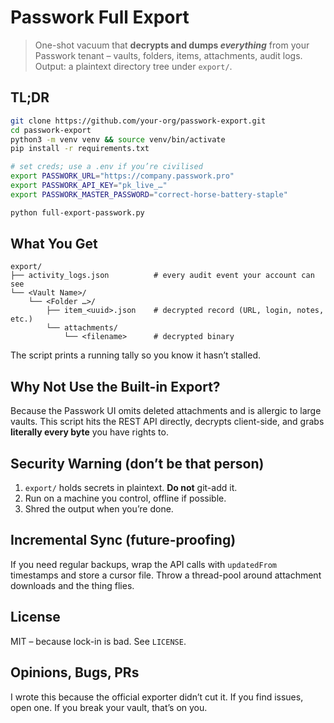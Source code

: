 # Passwork Full Export

> One-shot vacuum that **decrypts and dumps _everything_** from your Passwork
> tenant – vaults, folders, items, attachments, audit logs.  
> Output: a plaintext directory tree under `export/`.

## TL;DR

```bash
git clone https://github.com/your-org/passwork-export.git
cd passwork-export
python3 -m venv venv && source venv/bin/activate
pip install -r requirements.txt

# set creds; use a .env if you’re civilised
export PASSWORK_URL="https://company.passwork.pro"
export PASSWORK_API_KEY="pk_live_…"
export PASSWORK_MASTER_PASSWORD="correct-horse-battery-staple"

python full-export-passwork.py
```

## What You Get

```
export/
├── activity_logs.json          # every audit event your account can see
└── <Vault Name>/
    └── <Folder …>/
        ├── item_<uuid>.json    # decrypted record (URL, login, notes, etc.)
        └── attachments/
            └── <filename>      # decrypted binary
```

The script prints a running tally so you know it hasn’t stalled.

## Why Not Use the Built-in Export?

Because the Passwork UI omits deleted attachments and is allergic to large
vaults.  This script hits the REST API directly, decrypts client-side, and
grabs **literally every byte** you have rights to.

## Security Warning (don’t be that person)

1. `export/` holds secrets in plaintext.  **Do not** git-add it.  
2. Run on a machine you control, offline if possible.  
3. Shred the output when you’re done.

## Incremental Sync (future-proofing)

If you need regular backups, wrap the API calls with `updatedFrom` timestamps
and store a cursor file.  Throw a thread-pool around attachment downloads and
the thing flies.

## License

MIT – because lock-in is bad.  See `LICENSE`.

## Opinions, Bugs, PRs

I wrote this because the official exporter didn’t cut it.  If you find issues,
open one.  If you break your vault, that’s on you.
